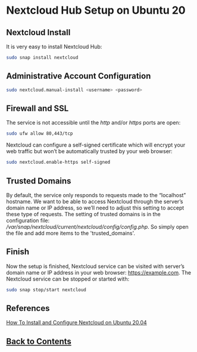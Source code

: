 # Nextcloud Hub Setup on Ubuntu 20

## Nextcloud Install
It is very easy to install Nextcloud Hub:
```bash
sudo snap install nextcloud
```

## Administrative Account Configuration
```bash
sudo nextcloud.manual-install <username> <password>
```
## Firewall and SSL
The service is not accessible until the *http* and/or *https* ports are open:
```bash
sudo ufw allow 80,443/tcp
```
Nextcloud can configure a self-signed certificate which will encrypt your web traffic but won’t be automatically trusted by your web browser:
```bash
sudo nextcloud.enable-https self-signed
```

## Trusted Domains
By default, the service only responds to requests made to the “localhost” hostname. We want to be able to access Nextcloud through the server’s domain name or IP address, so we’ll need to adjust this setting to accept these type of requests. The setting of trusted domains is in the configuration file: */var/snap/nextcloud/current/nextcloud/config/config.php*. So simply open the file and add more items to the 'trusted_domains'.

## Finish
Now the setup is finished, Nextcloud service can be visited with server’s domain name or IP address in your web browser: https://example.com. The Nextcloud service can be stopped or started with:
```bash
sudo snap stop/start nextcloud
```

## References
[How To Install and Configure Nextcloud on Ubuntu 20.04](https://www.digitalocean.com/community/tutorials/how-to-install-and-configure-nextcloud-on-ubuntu-20-04)

## [Back to Contents](../README.md)
